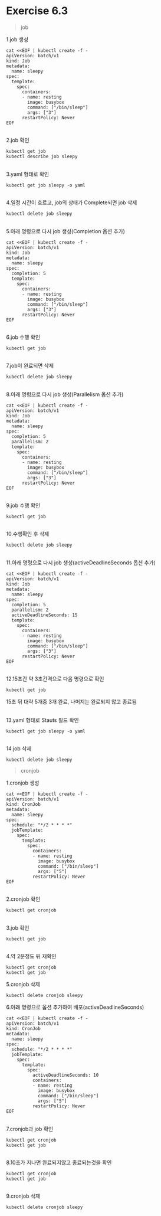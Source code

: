 # Exercise 6.3


>job

1.job 생성
```
cat <<EOF | kubectl create -f -
apiVersion: batch/v1
kind: Job
metadata:
  name: sleepy
spec:
  template:
    spec:
      containers:
      - name: resting
        image: busybox
        command: ["/bin/sleep"]
        args: ["3"]
      restartPolicy: Never
EOF
```

##

2.job 확인
```
kubectl get job
kubectl describe job sleepy
```

##

3.yaml 형태로 확인
```
kubectl get job sleepy -o yaml
```

##

4.일정 시간이 흐르고, job의 상태가 Complete되면 job 삭제
```
kubectl delete job sleepy
```

##

5.아래 명령으로 다시 job 생성(Completion 옵션 추가)
```
cat <<EOF | kubectl create -f -
apiVersion: batch/v1
kind: Job
metadata:
  name: sleepy
spec:
  completion: 5
  template:
    spec:
      containers:
      - name: resting
        image: busybox
        command: ["/bin/sleep"]
        args: ["3"]
      restartPolicy: Never
EOF
```

##

6.job 수행 확인
```
kubectl get job
```

##

7.job이 완료되면 삭제
```
kubectl delete job sleepy
```

##

8.아래 명령으로 다시 job 생성(Parallelism 옵션 추가)
```
cat <<EOF | kubectl create -f -
apiVersion: batch/v1
kind: Job
metadata:
  name: sleepy
spec:
  completion: 5
  parallelism: 2
  template:
    spec:
      containers:
      - name: resting
        image: busybox
        command: ["/bin/sleep"]
        args: ["3"]
      restartPolicy: Never
EOF
```

##

9.job 수행 확인
```
kubectl get job
```

##

10.수행확인 후 삭제
```
kubectl delete job sleepy
```

##

11.아래 명령으로 다시 job 생성(activeDeadlineSeconds 옵션 추가)
```
cat <<EOF | kubectl create -f -
apiVersion: batch/v1
kind: Job
metadata:
  name: sleepy
spec:
  completion: 5
  parallelism: 2
  activeDeadlineSeconds: 15
  template:
    spec:
      containers:
      - name: resting
        image: busybox
        command: ["/bin/sleep"]
        args: ["3"]
      restartPolicy: Never
EOF
```

##

12.15초간 약 3초간격으로 다음 명령으로 확인
```
kubectl get job
```
15초 뒤 대략 5개중 3개 완료, 나머지는 완료되지 않고 종료됨

##

13.yaml 형태로 Stauts 필드 확인
```
kubectl get job sleepy -o yaml
```

##

14.job 삭제
```
kubectl delete job sleepy
```

>cronjob

1.cronjob 생성
```
cat <<EOF | kubectl create -f -
apiVersion: batch/v1
kind: CronJob
metadata:
  name: sleepy
spec:
  schedule: "*/2 * * * *"
  jobTemplate:
    spec:
      template:
        spec:
          containers:
          - name: resting
            image: busybox
            command: ["/bin/sleep"]
            args: ["5"]
          restartPolicy: Never
EOF
```
##

2.cronjob 확인
```
kubectl get cronjob
```

##

3.job 확인
```
kubectl get job
```

##

4.약 2분정도 뒤 재확인
```
kubectl get cronjob
kubectl get job
```

5.cronjob 삭제
```
kubectl delete cronjob sleepy
```

6.아래 명령으로 옵션 추가하여 배포(activeDeadlineSeconds)
```
cat <<EOF | kubectl create -f -
apiVersion: batch/v1
kind: CronJob
metadata:
  name: sleepy
spec:
  schedule: "*/2 * * * *"
  jobTemplate:
    spec:
      template:
        spec:
          activeDeadlineSeconds: 10
          containers:
          - name: resting
            image: busybox
            command: ["/bin/sleep"]
            args: ["5"]
          restartPolicy: Never
EOF
```

##

7.cronjob과 job 확인
```
kubectl get cronjob
kubectl get job
```

##

8.10초가 지나면 완료되지않고 종료되는것을 확인
```
kubectl get cronjob
kubectl get job
```

##

9.cronjob 삭제
```
kubectl delete cronjob sleepy
```
